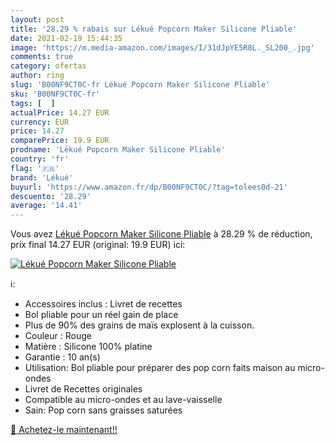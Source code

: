 ```yaml
---
layout: post
title: '28.29 % rabais sur Lékué Popcorn Maker Silicone Pliable'
date: 2021-02-19 15:44:35
image: 'https://m.media-amazon.com/images/I/31dJpYE5R8L._SL200_.jpg'
comments: true
category: ofertas
author: ring
slug: 'B00NF9CT0C-fr Lékué Popcorn Maker Silicone Pliable'
sku: 'B00NF9CT0C-fr'
tags: [  ]
actualPrice: 14.27 EUR
currency: EUR
price: 14.27
comparePrice: 19.9 EUR
prodname: 'Lékué Popcorn Maker Silicone Pliable'
country: 'fr'
flag: '🇫🇷'
brand: 'Lékué'
buyurl: 'https://www.amazon.fr/dp/B00NF9CT0C/?tag=tolees0d-21'
descuento: '28.29'
average: '14.41'
---
```


Vous avez [Lékué Popcorn Maker Silicone Pliable](https://www.amazon.fr/dp/B00NF9CT0C/?tag=tolees0d-21)  à  28.29 % de réduction, prix final  14.27 EUR (original: 19.9 EUR) ici:

[![Lékué Popcorn Maker Silicone Pliable](https://m.media-amazon.com/images/I/31dJpYE5R8L._SL200_.jpg)](https://www.amazon.fr/dp/B00NF9CT0C/?tag=tolees0d-21)

ℹ️:

- Accessoires inclus : Livret de recettes
- Bol pliable pour un réel gain de place
- Plus de 90% des grains de maïs explosent à la cuisson.
- Couleur : Rouge
- Matière : Silicone 100% platine
- Garantie : 10 an(s)
- Utilisation: Bol pliable pour préparer des pop corn faits maison au micro-ondes
- Livret de Recettes originales
- Compatible au micro-ondes et au lave-vaisselle
- Sain: Pop corn sans graisses saturées

[🛒 Achetez-le maintenant!!](https://www.amazon.fr/dp/B00NF9CT0C/?tag=tolees0d-21)
